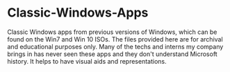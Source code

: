 # Classic-Windows-Apps
Classic Windows apps from previous versions of Windows, which can be found on the Win7 and Win 10 ISOs. The files provided here are for archival and educational purposes only. Many of the techs and interns my company brings in has never seen these apps and they don't understand Microsoft history. It helps to have visual aids and representations. 
